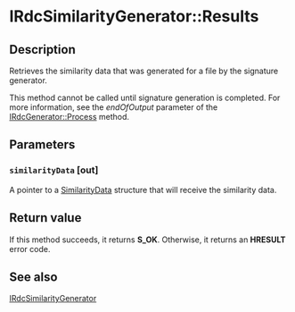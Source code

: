# IRdcSimilarityGenerator::Results

## Description

Retrieves the similarity data that was generated for a file by the signature generator.

This method cannot be called until signature generation is completed. For more information, see the *endOfOutput* parameter of the [IRdcGenerator::Process](https://learn.microsoft.com/previous-versions/windows/desktop/api/msrdc/nf-msrdc-irdcgenerator-process) method.

## Parameters

### `similarityData` [out]

A pointer to a [SimilarityData](https://learn.microsoft.com/windows/win32/api/msrdc/ns-msrdc-similaritydata) structure that will receive the similarity data.

## Return value

If this method succeeds, it returns **S_OK**. Otherwise, it returns an **HRESULT** error code.

## See also

[IRdcSimilarityGenerator](https://learn.microsoft.com/previous-versions/windows/desktop/api/msrdc/nn-msrdc-irdcsimilaritygenerator)
